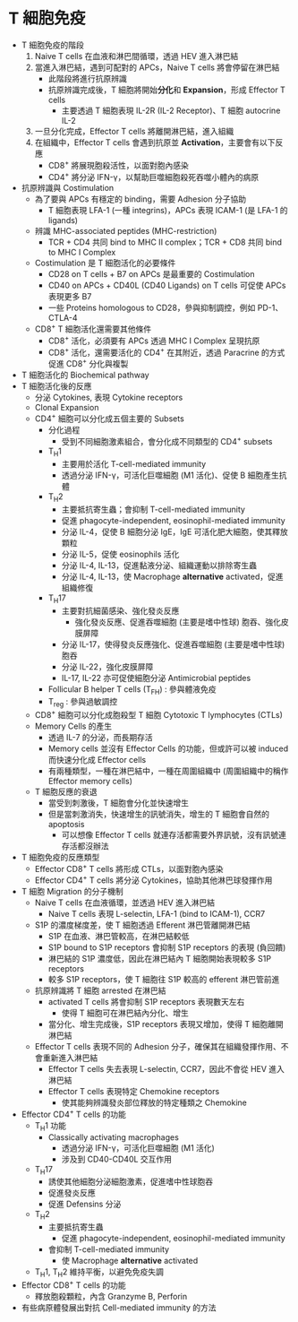 # T 細胞免疫

- T 細胞免疫的階段
  1. Naive T cells 在血液和淋巴間循環，透過 HEV 進入淋巴結
  2. 當進入淋巴結，遇到可配對的 APCs，Naive T cells 將會停留在淋巴結
     - 此階段將進行抗原辨識
     - 抗原辨識完成後，T 細胞將開始**分化**和 **Expansion**，形成 Effector T cells
       - 主要透過 T 細胞表現 IL-2R (IL-2 Receptor)、T 細胞 autocrine IL-2
  3. 一旦分化完成，Effector T cells 將離開淋巴結，進入組織
  4. 在組織中，Effector T cells 會遇到抗原並 **Activation**，主要會有以下反應
     - CD8<sup>+</sup> 將展現胞殺活性，以面對胞內感染
     - CD4<sup>+</sup> 將分泌 IFN-γ，以幫助巨噬細胞殺死吞噬小體內的病原
- 抗原辨識與 Costimulation
  - 為了要與 APCs 有穩定的 binding，需要 Adhesion 分子協助
    - T 細胞表現 LFA-1 (一種 integrins)，APCs 表現 ICAM-1 (是 LFA-1 的 ligands)
  - 辨識 MHC-associated peptides (MHC-restriction)
    - TCR + CD4 共同 bind to MHC II complex；TCR + CD8 共同 bind to MHC I Complex
  - Costimulation 是 T 細胞活化的必要條件
    - CD28 on T cells + B7 on APCs 是最重要的 Costimulation
    - CD40 on APCs + CD40L (CD40 Ligands) on T cells 可促使 APCs 表現更多 B7
    - 一些 Proteins homologous to CD28，參與抑制調控，例如 PD-1、CTLA-4
  - CD8<sup>+</sup> T 細胞活化還需要其他條件
    - CD8<sup>+</sup> 活化，必須要有 APCs 透過 MHC I Complex 呈現抗原
    - CD8<sup>+</sup> 活化，還需要活化的 CD4<sup>+</sup> 在其附近，透過 Paracrine 的方式促進 CD8<sup>+</sup> 分化與複製
- T 細胞活化的 Biochemical pathway
- T 細胞活化後的反應
  - 分泌 Cytokines, 表現 Cytokine receptors
  - Clonal Expansion
  - CD4<sup>+</sup> 細胞可以分化成五個主要的 Subsets
    - 分化過程
      - 受到不同細胞激素組合，會分化成不同類型的 CD4<sup>+</sup> subsets
    - T<sub>H</sub>1
      - 主要用於活化 T-cell-mediated immunity
      - 透過分泌 IFN-γ，可活化巨噬細胞 (M1 活化)、促使 B 細胞產生抗體
    - T<sub>H</sub>2
      - 主要抵抗寄生蟲；會抑制 T-cell-mediated immunity
      - 促進 phagocyte-independent, eosinophil-mediated immunity
      - 分泌 IL-4，促使 B 細胞分泌 IgE，IgE 可活化肥大細胞，使其釋放顆粒
      - 分泌 IL-5，促使 eosinophils 活化
      - 分泌 IL-4, IL-13，促進黏液分泌、組織運動以排除寄生蟲
      - 分泌 IL-4, IL-13，使 Macrophage **alternative** activated，促進組織修復
    - T<sub>H</sub>17
      - 主要對抗細菌感染、強化發炎反應
        - 強化發炎反應、促進吞噬細胞 (主要是嗜中性球) 胞吞、強化皮膜屏障
      - 分泌 IL-17，使得發炎反應強化、促進吞噬細胞 (主要是嗜中性球) 胞吞
      - 分泌 IL-22，強化皮膜屏障
      - IL-17, IL-22 亦可促使細胞分泌 Antimicrobial peptides
    - Follicular B helper T cells (T<sub>FH</sub>) : 參與體液免疫
    - T<sub>reg</sub> : 參與過敏調控
  - CD8<sup>+</sup> 細胞可以分化成胞殺型 T 細胞 Cytotoxic T lymphocytes (CTLs)
  - Memory Cells 的產生
    - 透過 IL-7 的分泌，而長期存活
    - Memory cells 並沒有 Effector Cells 的功能，但或許可以被 induced 而快速分化成 Effector cells 
    - 有兩種類型，一種在淋巴結中，一種在周圍組織中 (周圍組織中的稱作 Effector memory cells)
  - T 細胞反應的衰退
    - 當受到刺激後，T 細胞會分化並快速增生
    - 但是當刺激消失，快速增生的訊號消失，增生的 T 細胞會自然的 apoptosis
      - 可以想像 Effector T cells 就連存活都需要外界訊號，沒有訊號連存活都沒辦法
- T 細胞免疫的反應類型
  - Effector CD8<sup>+</sup> T cells 將形成 CTLs，以面對胞內感染
  - Effector CD4<sup>+</sup> T cells 將分泌 Cytokines，協助其他淋巴球發揮作用
- T 細胞 Migration 的分子機制
  - Naive T cells 在血液循環，並透過 HEV 進入淋巴結
    - Naive T cells 表現 L-selectin, LFA-1 (bind to ICAM-1), CCR7
  - S1P 的濃度梯度差，使 T 細胞透過 Efferent 淋巴管離開淋巴結
    - S1P 在血液、淋巴管較高，在淋巴結較低
    - S1P bound to S1P receptors 會抑制 S1P receptors 的表現 (負回饋)
    - 淋巴結的 S1P 濃度低，因此在淋巴結內 T 細胞開始表現較多 S1P receptors
    - 較多 S1P receptors，使 T 細胞往 S1P 較高的 efferent 淋巴管前進
  - 抗原辨識將 T 細胞 arrested 在淋巴結
    - activated T cells 將會抑制 S1P receptors 表現數天左右
      - 使得 T 細胞可在淋巴結內分化、增生
    - 當分化、增生完成後，S1P receptors 表現又增加，使得 T 細胞離開淋巴結
  - Effector T cells 表現不同的 Adhesion 分子，確保其在組織發揮作用、不會重新進入淋巴結
    - Effector T cells 失去表現 L-selectin, CCR7，因此不會從 HEV 進入淋巴結
    - Effector T cells 表現特定 Chemokine receptors
      - 使其能夠辨識發炎部位釋放的特定種類之 Chemokine
- Effector CD4<sup>+</sup> T cells 的功能
  - T<sub>H</sub>1 功能
    - Classically activating macrophages
      - 透過分泌 IFN-γ，可活化巨噬細胞 (M1 活化)
      - 涉及到 CD40-CD40L 交互作用
  - T<sub>H</sub>17
    - 誘使其他細胞分泌細胞激素，促進嗜中性球胞吞
    - 促進發炎反應
    - 促進 Defensins 分泌
  - T<sub>H</sub>2
    - 主要抵抗寄生蟲
      - 促進 phagocyte-independent, eosinophil-mediated immunity
    - 會抑制 T-cell-mediated immunity
      - 使 Macrophage **alternative** activated
  - T<sub>H</sub>1, T<sub>H</sub>2 維持平衡，以避免免疫失調
- Effector CD8<sup>+</sup> T cells 的功能
  - 釋放胞殺顆粒，內含 Granzyme B, Perforin
- 有些病原體發展出對抗 Cell-mediated immunity 的方法